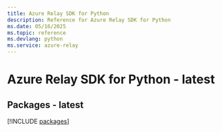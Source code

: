 ```yaml
---
title: Azure Relay SDK for Python
description: Reference for Azure Relay SDK for Python
ms.date: 05/16/2025
ms.topic: reference
ms.devlang: python
ms.service: azure-relay
---
```

# Azure Relay SDK for Python - latest
## Packages - latest
[!INCLUDE [packages](relay-index.md)]
